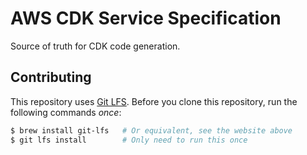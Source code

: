 # AWS CDK Service Specification

Source of truth for CDK code generation.

## Contributing

This repository uses [Git LFS](https://git-lfs.com/). Before you clone this repository, run the following commands
*once*:

```sh
$ brew install git-lfs   # Or equivalent, see the website above
$ git lfs install        # Only need to run this once
```
